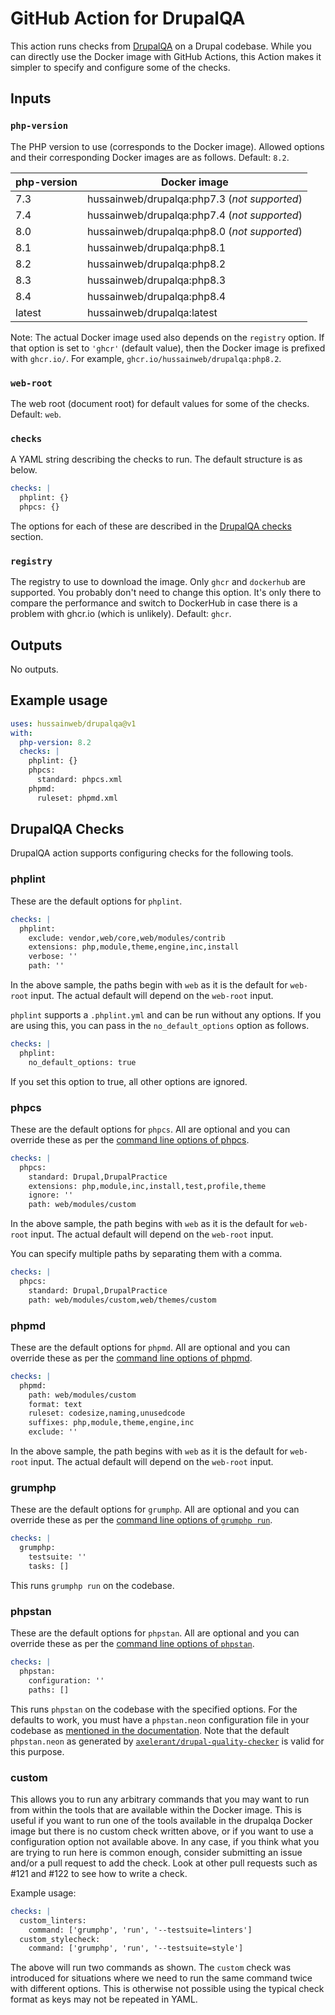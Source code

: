 # GitHub Action for DrupalQA

This action runs checks from [DrupalQA](https://github.com/hussainweb/drupalqa)
on a Drupal codebase. While you can directly use the Docker image with GitHub
Actions, this Action makes it simpler to specify and configure some of the
checks.

## Inputs

### `php-version`

The PHP version to use (corresponds to the Docker image). Allowed options and
their corresponding Docker images are as follows. Default: `8.2`.

| php-version | Docker image                                 |
| ----------- | -------------------------------------------- |
| 7.3         | hussainweb/drupalqa:php7.3 (_not supported_) |
| 7.4         | hussainweb/drupalqa:php7.4 (_not supported_) |
| 8.0         | hussainweb/drupalqa:php8.0 (_not supported_) |
| 8.1         | hussainweb/drupalqa:php8.1                   |
| 8.2         | hussainweb/drupalqa:php8.2                   |
| 8.3         | hussainweb/drupalqa:php8.3                   |
| 8.4         | hussainweb/drupalqa:php8.4                   |
| latest      | hussainweb/drupalqa:latest                   |

Note: The actual Docker image used also depends on the `registry` option. If
that option is set to `'ghcr'` (default value), then the Docker image is
prefixed with `ghcr.io/`. For example, `ghcr.io/hussainweb/drupalqa:php8.2`.

### `web-root`

The web root (document root) for default values for some of the checks. Default:
`web`.

### `checks`

A YAML string describing the checks to run. The default structure is as below.

```yaml
checks: |
  phplint: {}
  phpcs: {}
```

The options for each of these are described in the
[DrupalQA checks](#drupalqa-checks) section.

### `registry`

The registry to use to download the image. Only `ghcr` and `dockerhub` are
supported. You probably don't need to change this option. It's only there to
compare the performance and switch to DockerHub in case there is a problem with
ghcr.io (which is unlikely). Default: `ghcr`.

## Outputs

No outputs.

## Example usage

```yaml
uses: hussainweb/drupalqa@v1
with:
  php-version: 8.2
  checks: |
    phplint: {}
    phpcs:
      standard: phpcs.xml
    phpmd:
      ruleset: phpmd.xml
```

## DrupalQA Checks

DrupalQA action supports configuring checks for the following tools.

### phplint

These are the default options for `phplint`.

```yaml
checks: |
  phplint:
    exclude: vendor,web/core,web/modules/contrib
    extensions: php,module,theme,engine,inc,install
    verbose: ''
    path: ''
```

In the above sample, the paths begin with `web` as it is the default for
`web-root` input. The actual default will depend on the `web-root` input.

`phplint` supports a `.phplint.yml` and can be run without any options. If you
are using this, you can pass in the `no_default_options` option as follows.

```yaml
checks: |
  phplint:
    no_default_options: true
```

If you set this option to true, all other options are ignored.

### phpcs

These are the default options for `phpcs`. All are optional and you can override
these as per the
[command line options of phpcs](https://github.com/squizlabs/PHP_CodeSniffer/wiki/Usage).

```yaml
checks: |
  phpcs:
    standard: Drupal,DrupalPractice
    extensions: php,module,inc,install,test,profile,theme
    ignore: ''
    path: web/modules/custom
```

In the above sample, the path begins with `web` as it is the default for
`web-root` input. The actual default will depend on the `web-root` input.

You can specify multiple paths by separating them with a comma.

```yaml
checks: |
  phpcs:
    standard: Drupal,DrupalPractice
    path: web/modules/custom,web/themes/custom
```

### phpmd

These are the default options for `phpmd`. All are optional and you can override
these as per the
[command line options of phpmd](https://phpmd.org/documentation/).

```yaml
checks: |
  phpmd:
    path: web/modules/custom
    format: text
    ruleset: codesize,naming,unusedcode
    suffixes: php,module,theme,engine,inc
    exclude: ''
```

In the above sample, the path begins with `web` as it is the default for
`web-root` input. The actual default will depend on the `web-root` input.

### grumphp

These are the default options for `grumphp`. All are optional and you can
override these as per the
[command line options of `grumphp run`](https://github.com/phpro/grumphp/blob/v2.x/doc/commands.md#run).

```yaml
checks: |
  grumphp:
    testsuite: ''
    tasks: []
```

This runs `grumphp run` on the codebase.

### phpstan

These are the default options for `phpstan`. All are optional and you can
override these as per the
[command line options of `phpstan`](https://phpstan.org/user-guide/command-line-usage).

```yaml
checks: |
  phpstan:
    configuration: ''
    paths: []
```

This runs `phpstan` on the codebase with the specified options. For the
defaults to work, you must have a `phpstan.neon` configuration file in your
codebase as
[mentioned in the documentation](https://phpstan.org/user-guide/command-line-usage#running-without-arguments).
Note that the default `phpstan.neon` as generated by
[`axelerant/drupal-quality-checker`](https://github.com/axelerant/drupal-quality-checker)
is valid for this purpose.

### custom

This allows you to run any arbitrary commands that you may want to run from
within the tools that are available within the Docker image. This is useful if
you want to run one of the tools available in the drupalqa Docker image but
there is no custom check written above, or if you want to use a configuration
option not available above. In any case, if you think what you are trying to run
here is common enough, consider submitting an issue and/or a pull request to add
the check. Look at other pull requests such as #121 and #122 to see how to write
a check.

Example usage:

```yaml
checks: |
  custom_linters:
    command: ['grumphp', 'run', '--testsuite=linters']
  custom_stylecheck:
    command: ['grumphp', 'run', '--testsuite=style']
```

The above will run two commands as shown. The `custom` check was introduced for
situations where we need to run the same command twice with different options.
This is otherwise not possible using the typical check format as keys may not be
repeated in YAML.
